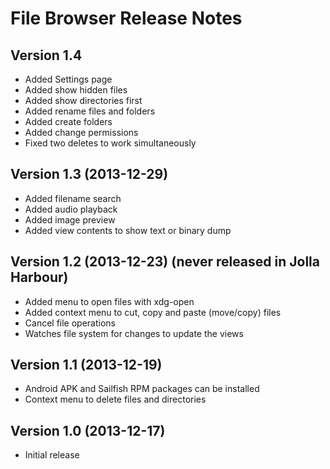 
# File Browser Release Notes

## Version 1.4

 * Added Settings page
 * Added show hidden files
 * Added show directories first
 * Added rename files and folders
 * Added create folders
 * Added change permissions
 * Fixed two deletes to work simultaneously

## Version 1.3 (2013-12-29)

 * Added filename search
 * Added audio playback
 * Added image preview
 * Added view contents to show text or binary dump

## Version 1.2 (2013-12-23) (never released in Jolla Harbour)

 * Added menu to open files with xdg-open
 * Added context menu to cut, copy and paste (move/copy) files
 * Cancel file operations
 * Watches file system for changes to update the views

## Version 1.1 (2013-12-19)

 * Android APK and Sailfish RPM packages can be installed
 * Context menu to delete files and directories

## Version 1.0 (2013-12-17)

 * Initial release

